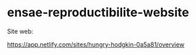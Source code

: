 # ensae-reproductibilite-website

<!-- badges: start -->
<!-- badges: end -->

Site web:

https://app.netlify.com/sites/hungry-hodgkin-0a5a81/overview

